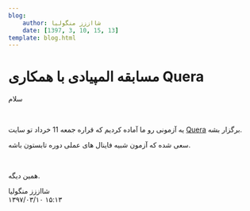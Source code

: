 ```yaml
---
blog:
    author: شااززز منگولیا
    date: [1397, 3, 10, 15, 13]
template: blog.html
---
```

# مسابقه المپیادی با همکاری Quera

<div class="cnt">
<p>سلام</p>
<p><br/></p>
<p>یه آزمونی رو ما آماده کردیم که قراره جمعه 11 خرداد تو سایت <a href="https://quera.ir/contest/" target="_blank">Quera</a> برگزار بشه.</p>
<p>سعی شده که آزمون شبیه فاینال های عملی دوره تابستون باشه.</p>
<p><br/></p>
<p>همین دیگه.<br/></p>
</div>

<div class="blog-info">
    <div class="blog-author">شااززز منگولیا</div>
    <div class="blog-date">۱۳۹۷/۰۳/۱۰ ۱۵:۱۳</div>
</div>

